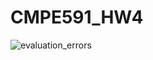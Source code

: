 # CMPE591_HW4
![evaluation_errors](https://github.com/user-attachments/assets/3b207e37-9b50-4821-842f-f60e6c88d9b2)
